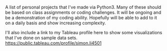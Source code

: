 A list of personal projects that I've made via Python3. Many of these should be based on class assignments or coding challenges. It will be ongoing and be a demonstration of my coding ability. Hopefully will be able to add to it on a daily basis and show increasing complexity.

I'll also include a link to my Tableau profile here to show some visualizations that I've done on sample data sets.
https://public.tableau.com/profile/simon.li4501

